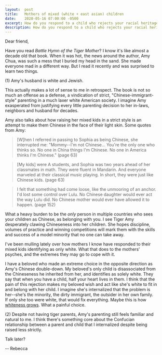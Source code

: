 ```yaml
---
layout:  post
title:   Mothers of mixed (white + east asian) children
date:    2020-05-16 07:00:00 -0500
excerpt: How do you respond to a child who rejects your racial heritage?
description: How do you respond to a child who rejects your racial heritage?
---
```

Dear friend,

Have you read *Battle Hymn of the Tiger Mother*? I know it's like almost a decade old that book. When it was hot, the news around the author, Amy Chua, was such a mess that I buried my head in the sand. She made everyone mad in a different way. But I read it recently and was surprised to learn two things.

(1) Amy's husband is white and Jewish. 

This actually makes a lot of sense to me in retrospect. The book is not so much an offense as a defense, a vindication of strict, "Chinese-immigrant-style" parenting in a much laxer white American society. I imagine Amy exasperated from justifying every little parenting decision to her in-laws, neighbors and husband for decades.

Amy also talks about how raising her mixed kids in a strict style is an attempt to make them Chinese in the face of their light skin. Some quotes from Amy:

> [W]hen I referred in passing to Sophia as being Chinese, she interrupted me: "Mommy--I'm not Chinese... You're the only one who thinks so. No one in China things I'm Chinese. No one in America thinks I'm Chinese." (page 63)

> [My kids] were A students, and Sophia was two years ahead of her classmates in math. They were fluent in Mandarin. And everyone marveled at their classical music playing. In short, they were just like Chinese kids. (page 63)

> I felt that something had come loose, like the unmooring of an anchor. I'd lost some control over Lulu. No Chinese daughter would ever act the way Lulu did. No Chinese mother would ever have allowed it to happen. (page 152)

What a heavy burden to be the *only* person in multiple countries who sees your children as Chinese, as belonging with you. I see Tiger Amy desperately clawing Chineseness into her children. She hopes discipline, volumes of practice and winning competitions will mark them with the skills and success of a model minority that no one can take away.

I've been mulling lately over how mothers I know have responded to their mixed kids identifying as only white. What that does to the mothers' psyches, and the extremes they may go to cope with it.

I have a beloved who made an extreme choice in the opposite direction as Amy's Chinese double-down. My beloved's only child is disassociated from the Chineseness he inherited from her, and identifies as solely white. They say that when you have a child, half your heart lives in them. I think that the pain of this rejection makes my beloved wish and act like she's white to fit in and belong with her child. I imagine she's internalized that the problem is her--she's the minority, the dirty immigrant, the outsider in her own family. If only she too were white, that would fix everything. Maybe this is how [whiteness grows](https://en.wikipedia.org/wiki/The_History_of_White_People). What a painful choice.

(2) Despite not having tiger parents, Amy's parenting still feels familiar and natural to me. I think there's something core about the Confucian relationship between a parent and child that I internalized despite being raised less strictly.

Talk later?

-- Rebecca
